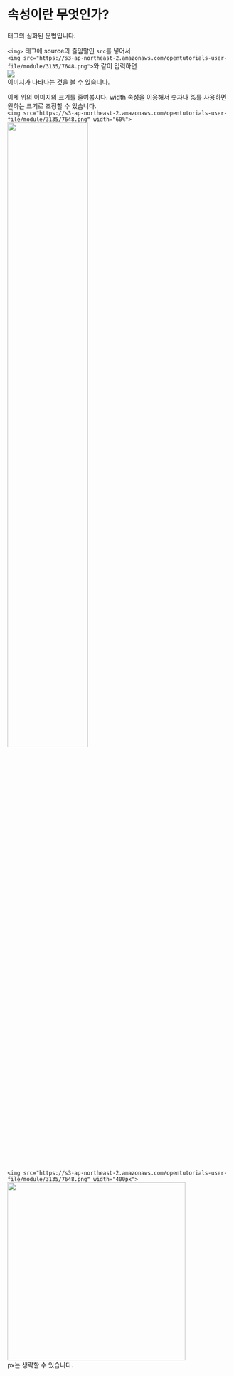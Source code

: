 속성이란 무엇인가?
==================
태그의 심화된 문법입니다.

`<img>` 태그에 source의 줄임말인 `src`를 넣어서   
`<img src="https://s3-ap-northeast-2.amazonaws.com/opentutorials-user-file/module/3135/7648.png">`와 같이 입력하면   
<img src="https://s3-ap-northeast-2.amazonaws.com/opentutorials-user-file/module/3135/7648.png">   
이미지가 나타나는 것을 볼 수 있습니다.

이제 위의 이미지의 크기를 줄여봅시다. width 속성을 이용해서 숫자나 %를 사용하면 원하는 크기로 조정할 수 있습니다.   
`<img src="https://s3-ap-northeast-2.amazonaws.com/opentutorials-user-file/module/3135/7648.png" width="60%">`   
<img src="https://s3-ap-northeast-2.amazonaws.com/opentutorials-user-file/module/3135/7648.png" width="60%">

`<img src="https://s3-ap-northeast-2.amazonaws.com/opentutorials-user-file/module/3135/7648.png" width="400px">`   
<img src="https://s3-ap-northeast-2.amazonaws.com/opentutorials-user-file/module/3135/7648.png" width="400px">   
px는 생략할 수 있습니다.